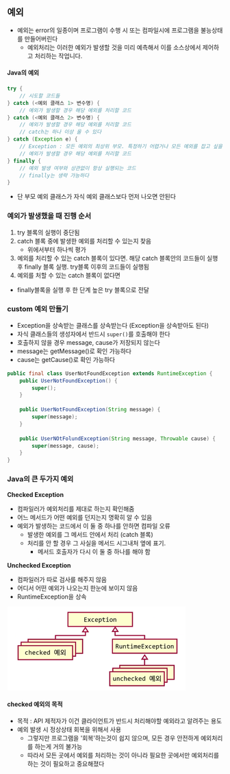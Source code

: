 ## 예외

- 예외는 error의 일종이며 프로그램이 수행 시 또는 컴파일시에 프로그램을 불능상태를 만들어버린다
  - 예외처리는 이러한 예외가 발생할 것을 미리 예측해서 이를 소스상에서 제어하고 처리하는 작업니다.



#### Java의 예외 

```Java
try {
    // 시도할 코드들
} catch (<예외 클래스 1> 변수명) {
    // 예외가 발생할 경우 해당 예외를 처리할 코드
} catch (<예외 클래스 2> 변수명) {
    // 예외가 발생할 경우 해당 예외를 처리할 코드
    // catch는 하나 이상 올 수 있다
} catch (Exception e) { 
    // Exception : 모든 예외의 최상위 부모. 특정하기 어렵거나 모든 예외를 잡고 싶을 때 사용
    // 예외가 발생할 경우 해당 예외를 처리할 코드
} finally {
    // 예외 발생 여부와 상관없이 항상 실행되는 코드
    // finally는 생략 가능하다
}
```

- 단 부모 예외 클래스가 자식 예외 클래스보다 먼저 나오면 안된다



### 예외가 발생했을 때 진행 순서

1. try 블록의 실행이 중단됨
2. catch 블록 중에 발생한 예외를 처리할 수 있는지 찾음
   - 위에서부터 하나씩 평가
3. 예외를 처리할 수 있는 catch 블록이 있다면. 해당 catch 블록안의 코드들이 실행 후 finally 블록 실행. try블록 이후의 코드들이 실행됨
4.  예외를 처할 수 있는 catch 블록이 없다면
   - finally블록을 실행 후 한 단계 높은 try 블록으로 전달



### custom 예외 만들기

- Exception을 상속받는 클래스를 상속받는다 (Exception을 상속받아도 된다)
- 자식 클래스들의 생성자에서 반드시 `super()`를 호출해야 한다
- 호출하지 않을 경우 message, cause가 저장되지 않는다
- message는 getMessage()로 확인 가능하다
- cause는 getCause()로 확인 가능하다

```java
public final class UserNotFoundException extends RuntimeException {
    public UserNotFoundException() {
        super();
    }
    
    public UserNotFoundException(String message) {
        super(message);
    }
    
    public UserNOtFolundException(String message, Throwable cause) {
        super(message, cause);
    }
}
```



### Java의 큰 두가지 예외

**Checked Exception**

- 컴파일러가 예외처리를 제대로 하는지 확인해줌
- 어느 메서드가 어떤 예외를 던지는지 명확히 알 수 있음
- 예외가 발생하는 코드에서 이 둘 중 하나를 안하면 컴파일 오류
  - 발생한 예외를 그 메서드 안에서 처리 (catch 블록)
  - 처리를 안 할 경우 그 사실을 메서드 시그내처 옆에 표기.
    - 메서드 호출자가 다시 이 둘 중 하나를 해야 함

**Unchecked Exception**

- 컴파일러가 따로 검사를 해주지 않음
- 어디서 어떤 예외가 나오는지 한눈에 보이지 않음
- RuntimeException을 상속



![예외](./images/10_1.png)



#### checked 예외의 목적

- 목적 : API 제적자가 이건 클라이언트가 반드시 처리해야할 예외라고 알려주는 용도
- 예외 발생 시 정상상태 회복을 위해서 사용
  - 그렇지만 프로그램을 '회복'하는것이 쉽지 않으며, 모든 경우 안전하게 예외처리를 하는게 거의 불가능
  - 따라서 모든 곳에서 예외를 처리하는 것이 아니라 필요한 곳에서만 예외처리를 하는 것이 필요하고 중요해졌다